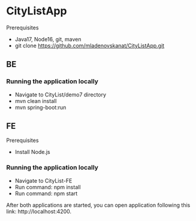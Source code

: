 # CityListApp


Prerequisites

* Java17, Node16, git, maven
* git clone https://github.com/mladenovskanat/CityListApp.git

## BE ##

### Running the application locally ###

* Navigate to CityList/demo7 directory
* mvn clean install
* mvn spring-boot:run


## FE ##

Prerequisites
* Install Node.js

### Running the application locally ###

* Navigate to CityList-FE
* Run command: npm install
* Run command: npm start

After both applications are started, you can open application following this link: http://localhost:4200.

